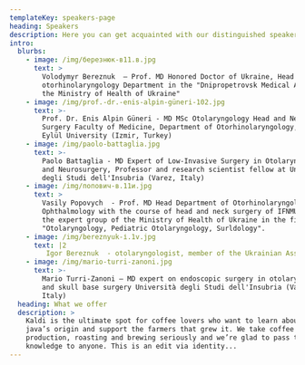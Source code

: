 ```yaml
---
templateKey: speakers-page
heading: Speakers
description: Here you can get acquainted with our distinguished speakers
intro:
  blurbs:
    - image: /img/березнюк-в11.в.jpg
      text: >
        Volodymyr Bereznuk  – Prof. MD Honored Doctor of Ukraine, Head of
        otorhinolaryngology Department in the "Dnipropetrovsk Medical Academy of
        the Ministry of Health of Ukraine"
    - image: /img/prof.-dr.-enis-alpin-güneri-102.jpg
      text: >-
        Prof. Dr. Enis Alpin Güneri - MD MSc Otolaryngology Head and Neck
        Surgery Faculty of Medicine, Department of Otorhinolaryngology, Dokuz
        Eylül University (Izmir, Turkey)
    - image: /img/paolo-battaglia.jpg
      text: >-
        Paolo Battaglia - MD Expert of Low-Invasive Surgery in Otolaryngology
        and Neurosurgery, Professor and research scientist fellow at Università
        degli Studi dell'Insubria (Varez, Italy)
    - image: /img/попович-в.11и.jpg
      text: >
        Vasily Popovych  - Prof. MD Head Department of Otorhinolaryngology,
        Ophthalmology with the course of head and neck surgery of IFNMU, Head of
        the expert group of the Ministry of Health of Ukraine in the field of
        "Otolaryngology, Pediatric Otolaryngology, Surldology".
    - image: /img/bereznyuk-і.1v.jpg
      text: |2
         Igor Bereznuk  - otolaryngologist, member of the Ukrainian Association of Oysters, otoneurosurgeons and otonneurologists, a member of the Balkan Association of Otorhinolaryngologists head and neck surgery
    - image: /img/mario-turri-zanoni.jpg
      text: >-
        Mario Turri-Zanoni – MD expert on endoscopic surgery in otolaryngology
        and skull base surgery Università degli Studi dell'Insubria (Varez,
        Italy)
  heading: What we offer
  description: >
    Kaldi is the ultimate spot for coffee lovers who want to learn about their
    java’s origin and support the farmers that grew it. We take coffee
    production, roasting and brewing seriously and we’re glad to pass that
    knowledge to anyone. This is an edit via identity...
---
```


